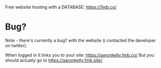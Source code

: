 Free website hosting with a DATABASE: https://1mb.co/

# Bug?
Note - there's currently a bug? with the website (i contacted the developer on twitter).

When logged in it links you to your site: https://aaronkelly.1mb.co/
But you should actually go to https://aaronkelly.1mb.site/